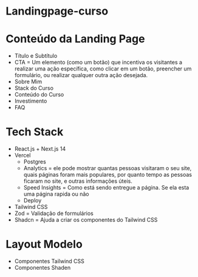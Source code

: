 # Landingpage-curso

# Conteúdo da Landing Page

- Título e Subtítulo
- CTA = Um elemento (como um botão) que incentiva os visitantes a realizar uma ação específica, como clicar em um botão, preencher um formulário, ou realizar qualquer outra ação desejada.
- Sobre Mim
- Stack do Curso
- Conteúdo do Curso
- Investimento
- FAQ

# Tech Stack

- React.js + Next.js 14
- Vercel
  - Postgres
  - Analytics = ele pode mostrar quantas pessoas visitaram o seu site, quais páginas foram mais populares, por quanto tempo as pessoas ficaram no site, e outras informações úteis.
  - Speed Insights = Como está sendo entregue a página. Se ela esta uma página rapida ou não
  - Deploy
- Tailwind CSS
- Zod = Validação de formulários
- Shadcn = Ajuda a criar os componentes do Tailwind CSS

# Layout Modelo

- Componentes Tailwind CSS
- Componentes Shaden
